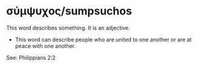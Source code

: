 # σύμψυχος/sumpsuchos
This word describes something. It is an adjective.

* This word can describe people who are united to one another or are at peace with one another. 

See: Philippians 2:2
